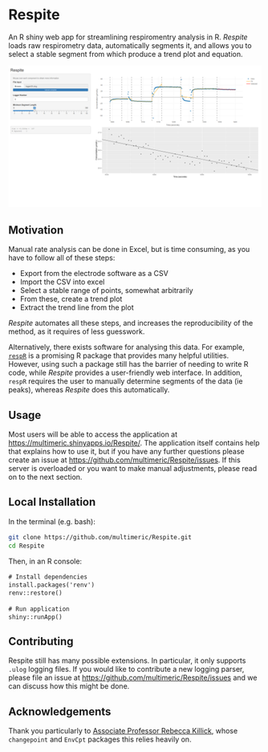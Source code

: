 # Respite
An R shiny web app for streamlining respiromentry analysis in R.
*Respite* loads raw respirometry data, automatically segments it, and allows you to select a stable segment from which produce a trend plot and equation.

![](./screenshot.png)

## Motivation

Manual rate analysis  can be done in Excel, but is time consuming, as you have to follow all of these steps:

* Export from the electrode software as a CSV
* Import the CSV into excel
* Select a stable range of points, somewhat arbitrarily
* From these, create a trend plot
* Extract the trend line from the plot

*Respite* automates all these steps, and increases the reproducibility of the method, as it requires of less guesswork.

Alternatively, there exists software for analysing this data. 
For example, [`respR`](https://github.com/januarharianto/respR) is a promising R package that provides many helpful utilities.
However, using such a package still has the barrier of needing to write R code, while *Respite* provides a user-friendly web interface.
In addition, `respR` requires the user to manually determine segments of the data (ie peaks), whereas *Respite* does this automatically.

## Usage

Most users will be able to access the application at <https://multimeric.shinyapps.io/Respite/>.
The application itself contains help that explains how to use it, but if you have any further questions please create an issue at <https://github.com/multimeric/Respite/issues>.
If this server is overloaded or you want to make manual adjustments, please read on to the next section.

## Local Installation
In the terminal (e.g. bash):
```bash
git clone https://github.com/multimeric/Respite.git
cd Respite
```

Then, in an R console:
```
# Install dependencies
install.packages('renv')
renv::restore()

# Run application
shiny::runApp()
```

## Contributing
Respite still has many possible extensions.
In particular, it only supports `.ulog` logging files.
If you would like to contribute a new logging parser, please file an issue at <https://github.com/multimeric/Respite/issues> and we can discuss how this might be done.

## Acknowledgements

Thank you particularly to [Associate Professor Rebecca Killick](https://www.lancs.ac.uk/~killick/), whose `changepoint` and `EnvCpt` packages this relies heavily on.